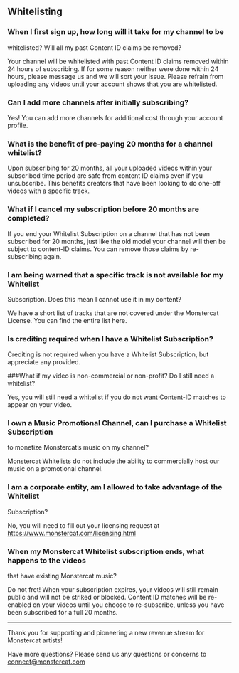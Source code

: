 ## Whitelisting

### When I first sign up, how long will it take for my channel to be
whitelisted? Will all my past Content ID claims be removed?

Your channel will be whitelisted with past Content ID claims removed within 24
hours of subscribing. If for some reason neither were done within 24 hours,
please message us and we will sort your issue. Please refrain from uploading any
videos until your account shows that you are whitelisted.

### Can I add more channels after initially subscribing?

Yes! You can add more channels for additional cost through your account profile.

### What is the benefit of pre-paying 20 months for a channel whitelist?

Upon subscribing for 20 months, all your uploaded videos within your subscribed
time period are safe from content ID claims even if you unsubscribe. This
benefits creators that have been looking to do one-off videos with a specific
track. 

### What if I cancel my subscription before 20 months are completed? 

If you end your Whitelist Subscription on a channel that has not been subscribed
for 20 months, just like the old model your channel will then be subject to
  content-ID claims. You can remove those claims by re-subscribing again. 

### I am being warned that a specific track is not available for my Whitelist
Subscription. Does this mean I cannot use it in my content?

We have a short list of tracks that are not covered under the Monstercat
License. You can find the entire list here.

### Is crediting required when I have a Whitelist Subscription?

Crediting is not required when you have a Whitelist Subscription, but appreciate
any provided.

###What if my video is non-commercial or non-profit? Do I still need a
whitelist?

Yes, you will still need a whitelist  if you do not want Content-ID matches to
appear on your video.

### I own a Music Promotional Channel, can I purchase a Whitelist Subscription
to monetize Monstercat’s music on my channel?

Monstercat Whitelists do not include the ability to commercially host our music
on a promotional channel.

### I am a corporate entity, am I allowed to take advantage of the Whitelist
Subscription? 

No, you will need to fill out your licensing request at
https://www.monstercat.com/licensing.html

### When my Monstercat Whitelist subscription ends, what happens to the videos
that have existing Monstercat music?

Do not fret! When your subscription expires, your videos will still remain
public and will not be striked or blocked. Content ID matches will be re-enabled
on your videos until you choose to re-subscribe, unless you have been subscribed
for a full 20 months.

---

Thank you for supporting and pioneering a new revenue stream for Monstercat artists!

Have more questions?
Please send us any questions or concerns to connect@monstercat.com


